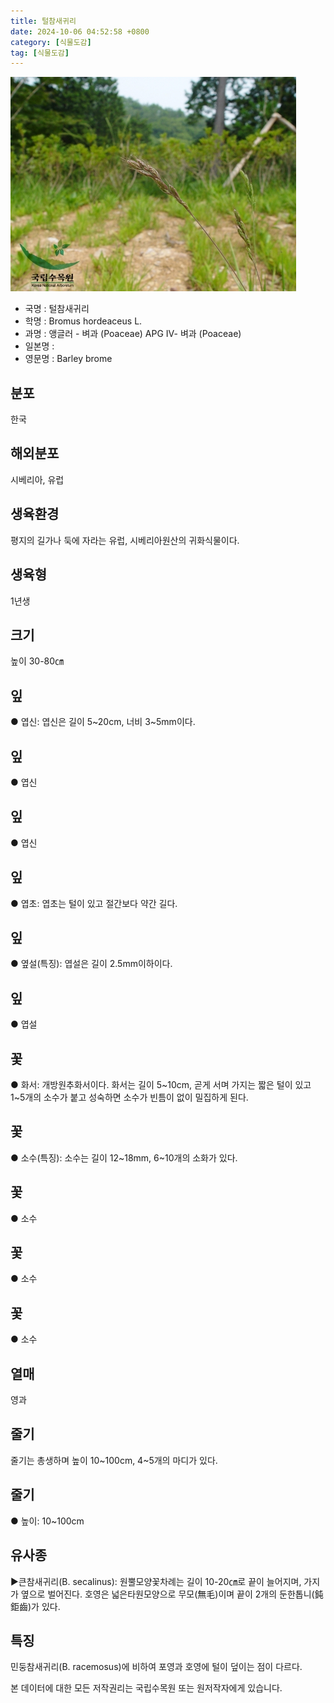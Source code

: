 ```yaml
---
title: 털참새귀리
date: 2024-10-06 04:52:58 +0800
category: [식물도감]
tag: [식물도감]
---
```




![털참새귀리](/assets/img/fileUpload/plants/basic/Gramineae/Bromus/406/406_1_th2.jpg)
- 국명 : 털참새귀리
- 학명 : Bromus hordeaceus L.
- 과명 : 앵글러 - 벼과 (Poaceae) APG Ⅳ- 벼과 (Poaceae)
- 일본명 : 
- 영문명 : Barley brome


## 분포
한국
## 해외분포
시베리아, 유럽
## 생육환경
평지의 길가나 둑에 자라는 유럽, 시베리아원산의 귀화식물이다.
## 생육형
1년생
## 크기
높이 30-80㎝
## 잎
● 엽신: 엽신은 길이 5~20cm, 너비 3~5mm이다.
## 잎
● 엽신
## 잎
● 엽신
## 잎
● 엽초: 엽초는 털이 있고 절간보다 약간 길다.
## 잎
● 옆설(특징): 엽설은 길이 2.5mm이하이다.
## 잎
● 엽설
## 꽃
● 화서: 개방원추화서이다. 화서는 길이 5~10cm, 곧게 서며 가지는 짧은 털이 있고 1~5개의 소수가 붙고 성숙하면 소수가 빈틈이 없이 밀집하게 된다.
## 꽃
● 소수(특징): 소수는 길이 12~18mm, 6~10개의 소화가 있다.
## 꽃
● 소수
## 꽃
● 소수
## 꽃
● 소수
## 열매
영과
## 줄기
줄기는 총생하며 높이 10~100cm, 4~5개의 마디가 있다.
## 줄기
● 높이: 10~100cm
## 유사종
▶큰참새귀리(B. secalinus): 원뿔모양꽃차례는 길이 10-20㎝로 끝이 늘어지며, 가지가 옆으로 벌어진다. 호영은 넓은타원모양으로 무모(無毛)이며 끝이 2개의 둔한톱니(鈍鉅齒)가 있다.
## 특징
민둥참새귀리(B. racemosus)에 비하여 포영과 호영에 털이 덮이는 점이 다르다.






본 데이터에 대한 모든 저작권리는 국립수목원 또는 원저작자에게 있습니다.
